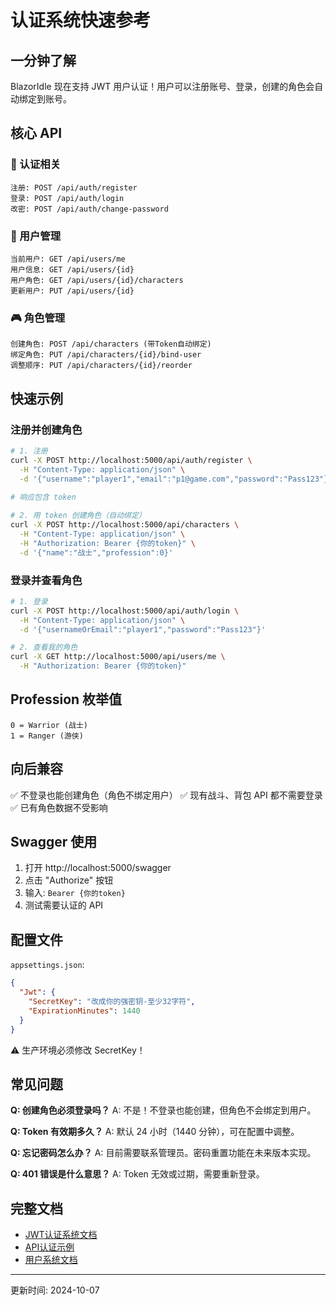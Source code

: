 # 认证系统快速参考

## 一分钟了解

BlazorIdle 现在支持 JWT 用户认证！用户可以注册账号、登录，创建的角色会自动绑定到账号。

## 核心 API

### 🔑 认证相关

```
注册: POST /api/auth/register
登录: POST /api/auth/login  
改密: POST /api/auth/change-password
```

### 👤 用户管理

```
当前用户: GET /api/users/me
用户信息: GET /api/users/{id}
用户角色: GET /api/users/{id}/characters
更新用户: PUT /api/users/{id}
```

### 🎮 角色管理

```
创建角色: POST /api/characters (带Token自动绑定)
绑定角色: PUT /api/characters/{id}/bind-user
调整顺序: PUT /api/characters/{id}/reorder
```

## 快速示例

### 注册并创建角色
```bash
# 1. 注册
curl -X POST http://localhost:5000/api/auth/register \
  -H "Content-Type: application/json" \
  -d '{"username":"player1","email":"p1@game.com","password":"Pass123"}'
  
# 响应包含 token

# 2. 用 token 创建角色（自动绑定）
curl -X POST http://localhost:5000/api/characters \
  -H "Content-Type: application/json" \
  -H "Authorization: Bearer {你的token}" \
  -d '{"name":"战士","profession":0}'
```

### 登录并查看角色
```bash
# 1. 登录
curl -X POST http://localhost:5000/api/auth/login \
  -H "Content-Type: application/json" \
  -d '{"usernameOrEmail":"player1","password":"Pass123"}'

# 2. 查看我的角色
curl -X GET http://localhost:5000/api/users/me \
  -H "Authorization: Bearer {你的token}"
```

## Profession 枚举值

```
0 = Warrior (战士)
1 = Ranger (游侠)
```

## 向后兼容

✅ 不登录也能创建角色（角色不绑定用户）
✅ 现有战斗、背包 API 都不需要登录
✅ 已有角色数据不受影响

## Swagger 使用

1. 打开 http://localhost:5000/swagger
2. 点击 "Authorize" 按钮
3. 输入: `Bearer {你的token}`
4. 测试需要认证的 API

## 配置文件

`appsettings.json`:
```json
{
  "Jwt": {
    "SecretKey": "改成你的强密钥-至少32字符",
    "ExpirationMinutes": 1440
  }
}
```

⚠️ 生产环境必须修改 SecretKey！

## 常见问题

**Q: 创建角色必须登录吗？**
A: 不是！不登录也能创建，但角色不会绑定到用户。

**Q: Token 有效期多久？**
A: 默认 24 小时（1440 分钟），可在配置中调整。

**Q: 忘记密码怎么办？**
A: 目前需要联系管理员。密码重置功能在未来版本实现。

**Q: 401 错误是什么意思？**
A: Token 无效或过期，需要重新登录。

## 完整文档

- [JWT认证系统文档](./JWT认证系统文档.md)
- [API认证示例](./API认证示例.md)
- [用户系统文档](./用户系统文档.md)

---
更新时间: 2024-10-07

